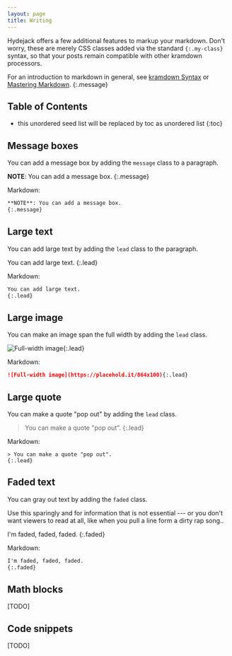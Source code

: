 ```yaml
---
layout: page
title: Writing
---
```


Hydejack offers a few additional features to markup your markdown. Don't worry, these are merely CSS classes added via the standard `{:.my-class}` syntax, so that your posts remain compatible with other kramdown processors.

For an introduction to markdown in general, see [kramdown Syntax](https://kramdown.gettalong.org/syntax.html) or [Mastering Markdown](https://guides.github.com/features/mastering-markdown/).
{:.message}

## Table of Contents
* this unordered seed list will be replaced by toc as unordered list
{:toc}

<!-- ## Markdown -->
## Message boxes
You can add a message box by adding the `message` class to a paragraph.

**NOTE**: You can add a message box.
{:.message}

Markdown:
~~~markdown
**NOTE**: You can add a message box.
{:.message}
~~~

## Large text
You can add large text by adding the `lead` class to the paragraph.

You can add large text.
{:.lead}

Markdown:
~~~markdown
You can add large text.
{:.lead}
~~~

## Large image
You can make an image span the full width by adding the `lead` class.

![Full-width image](https://placehold.it/864x100){:.lead}

Markdown:
~~~markdown
![Full-width image](https://placehold.it/864x100){:.lead}
~~~

## Large quote
You can make a quote "pop out" by adding the `lead` class.

> You can make a quote "pop out".
{:.lead}

Markdown:
~~~
> You can make a quote "pop out".
{:.lead}
~~~

## Faded text
You can gray out text by adding the `faded` class.

Use this sparingly and for information that is not essential --- or you don't want viewers to read at all, like when you pull a line form a dirty rap song..

I'm faded, faded, faded.
{:.faded}

Markdown:
~~~md
I'm faded, faded, faded.
{:.faded}
~~~


<!-- ### Add a figure with caption
<figure>
  <img src="https://placehold.it/400x200" />
  <figcaption>My caption</figcaption>
</figure> -->

## Math blocks

[TODO]

## Code snippets

[TODO]
